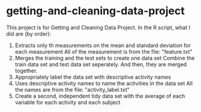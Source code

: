 # getting-and-cleaning-data-project

 This project is for Getting and Cleaning Data Project. In the R script, what I did are (by order):
 1. Extracts only th measurements on the mean and standard deviation for each measurement 
    All of the measurement is from the file: "feature.txt"
 2. Merges the training and the test sets to create one data set
    Combine the train data set and test data set seperately. And then, they are merged together.
 3. Appropriately label the data set with descriptive activity names
 4. Uses descriptive activity names to name the activities in the data set
    All the names are from the file: "activity_label.txt"
 5. Create a second, independent tidy data set with the average of each variable for each activity and each subject
